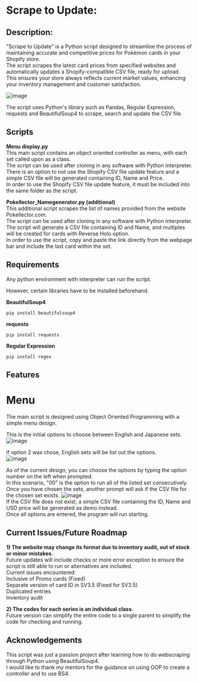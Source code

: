 # Scrape to Update:

## Description:
"Scrape to Update" is a Python script designed to streamline the process of maintaining accurate and competitive prices for Pokémon cards in your Shopify store.  
The script scrapes the latest card prices from specified websites and automatically updates a Shopify-compatible CSV file, ready for upload.  
This ensures your store always reflects current market values, enhancing your inventory management and customer satisfaction.  

![image](https://github.com/pa0005in/sawadeekard_price/assets/142402904/48f93e33-c817-4d44-bbbb-33b65d7d7372)

The script uses Python's library such as Pandas, Regular Expression, requests and BeautifulSoup4 to scrape, search and update the CSV file.  

## Scripts  
__Menu display.py__  
This main script contains an object oriented controller as menu, with each set called upon as a class.  
The script can be used after cloning in any software with Python interpreter.  
There is an option to not use the Shopify CSV file update feature and a simple CSV file will be generated containing ID, Name and Price.  
In order to use the Shopify CSV file update feature, it must be included into the same folder as the script.  

__Pokellector_Namegenerator.py (additional)__  
This additional script scrapes the list of names provided from the website Pokellector.com.  
The script can be used after cloning in any software with Python interpreter.  
The script will generate a CSV file containing ID and Name, and multiples will be created for cards with Reverse Holo option.  
In order to use the script, copy and paste the link directly from the webpage bar and include the last card within the set.  

## Requirements
Any python environment with interpreter can run the script.  

However, certain libraries have to be installed beforehand.  

__BeautifulSoup4__
```
pip install beautifulsoup4
```

__requests__
```
pip install requests
```

__Regular Expression__
```
pip install regex
```

## Features
# Menu
The main script is designed using Object Oriented Programming with a simple menu design.  
  
This is the initial options to choose between English and Japanese sets.  
![image](https://github.com/pa0005in/sawadeekard_price/assets/142402904/72353abc-20fd-47a6-829a-e3a026acd8ee)  
  
If option 2 was chose, English sets will be list out the options.  
![image](https://github.com/pa0005in/sawadeekard_price/assets/142402904/e033194b-07f0-49fe-bb7e-2345a5326cf4)  
  
As of the current design, you can choose the options by typing the option number on the left when prompted.  
In this scenario, "00" is the option to run all of the listed set consecutively.  
Once you have chosen the sets, another prompt will ask if the CSV file for the chosen set exists.
![image](https://github.com/pa0005in/sawadeekard_price/assets/142402904/dae4aa21-a881-47d3-aa0a-3054b0f5a402)  
If the CSV file does not exist, a simple CSV file containing the ID, Name and USD price will be generated as demo instead.  
Once all options are entered, the program will run starting.  


## Current Issues/Future Roadmap
__1) The website may change its format due to inventory audit, out of stock or minor mistakes.__  
  Future updates will include checks or more error exception to ensure the script is still able to run or alternatives are included.  
  Current issues encountered:  
  Inclusive of Promo cards (Fixed)  
  Separate version of card ID in SV3.5 (Fixed for SV3.5)  
  Duplicated entries  
  Inventory audit  
  
__2) The codes for each series is an individual class.__  
  Future version can simplify the entire code to a single parent to simplify the code for checking and running.  

## Acknowledgements  
This script was just a passion project after learning how to do webscraping through Python using BeautifulSoup4.  
I would like to thank my mentors for the guidance on using OOP to create a controller and to use BS4.  
